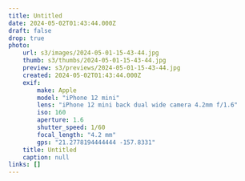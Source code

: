 ```yaml
---
title: Untitled
date: 2024-05-02T01:43:44.000Z
draft: false
drop: true
photo:
    url: s3/images/2024-05-01-15-43-44.jpg
    thumb: s3/thumbs/2024-05-01-15-43-44.jpg
    preview: s3/previews/2024-05-01-15-43-44.jpg
    created: 2024-05-02T01:43:44.000Z
    exif:
        make: Apple
        model: "iPhone 12 mini"
        lens: "iPhone 12 mini back dual wide camera 4.2mm f/1.6"
        iso: 160
        aperture: 1.6
        shutter_speed: 1/60
        focal_length: "4.2 mm"
        gps: "21.2778194444444 -157.8331"
    title: Untitled
    caption: null
links: []
---
```

